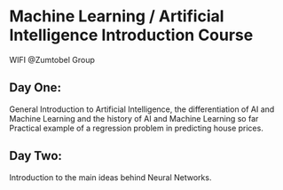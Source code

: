 # Machine Learning / Artificial Intelligence Introduction Course 
WIFI @Zumtobel Group

## Day One:

General Introduction to Artificial Intelligence, the differentiation of AI and Machine Learning and the history of AI and Machine Learning so far
Practical example of a regression problem in predicting house prices.

## Day Two:

Introduction to the main ideas behind Neural Networks.
